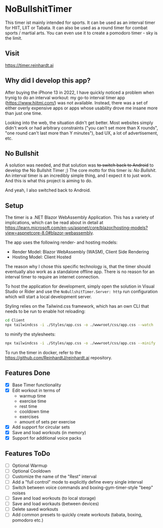# NoBullshitTimer

This timer ist mainly intended for sports. It can be used as an interval timer
for HIIT, LIIT or Tabata. It can also be used as a round timer for combat sports /
martial arts. You can even use it to create a pomodoro timer - sky is the limit.

## Visit
https://timer.reinhardt.ai

## Why did I develop this app?

After buying the iPhone 13 in 2022, I have quickly noticed a problem when 
trynig to do an interval workout: 
my go-to interval timer app (https://www.hiitmi.com/)
was not available. Instead, there was a set of either overly expensive apps or
apps whose usability drove me insane more than just one time.

Looking into the web, the situation didn't get better. Most websites simply
didn't work or had arbitrary constraints ("you can't set more than X rounds",
"one round can't last more than Y minutes"),
bad UX, a lot of advertisement, etc.

## No Bullshit

A solution was needed, and that solution was ~~to switch back to Android~~ 
to develop the No Bullshit Timer ;) The core motto for
this timer is: _No Bullshit_. An interval timer is an incredibly simple thing,
and I expect it to just work. And this is what this project is aiming to do.

And yeah, I also switched back to Android.

## Setup

The timer is a .NET Blazor WebAssembly Application. This has a variety of
implications, which can be read about in detail at https://learn.microsoft.com/en-us/aspnet/core/blazor/hosting-models?view=aspnetcore-8.0#blazor-webassembly.

The app uses the following render- and hosting models:
- Render Model: Blazor WebAssembly (WASM), Client Side Rendering
- Hosting Model: Client Hosted

The reason why I chose this specific technology is, that the timer should
eventually also work as a standalone offline app. There is no reason for an
interval timer to require an internet connection.

To host the application for development, simply open the solution in Visual
Studio or Rider and use the `NoBullshitTimer.Server: http` run configuration
which will start a local development server. 

Styling relies on the Tailwind.css framework, which has an own CLI that needs
to be run to enable hot reloading: 

```bash
cd Client
npx tailwindcss -i ./Styles/app.css -o ./wwwroot/css/app.css --watch
```

to minify the stylesheets:
```bash
npx tailwindcss -i ./Styles/app.css -o ./wwwroot/css/app.css --minify
```

To run the timer in docker, refer to the https://github.com/ReinhardtJ/reinhardt.ai
repository.

## Features Done
- [x] Base Timer functionality
- [x] Edit workout in terms of
  - warmup time
  - exercise time
  - rest time
  - cooldown time
  - exercises
  - amount of sets per exercise
- [x] Add support for circular sets
- [x] Save and load workouts (in memory)
- [x] Support for additional voice packs

## Features ToDo
- [ ] Optional Warmup
- [ ] Optional Cooldown
- [ ] Customize the name of the "Rest" interval
- [ ] Add a "full control" mode to explicitly define every single interval 
- [ ] Switch between voice commands and boxing-gym-timer-style "beep" noises
- [ ] Save and load workouts (to local storage)
- [ ] Save and load workauts (between devices)
- [ ] Delete saved workouts
- [ ] Add common presets to quickly create workouts (tabata, boxing, pomodoro etc.)
